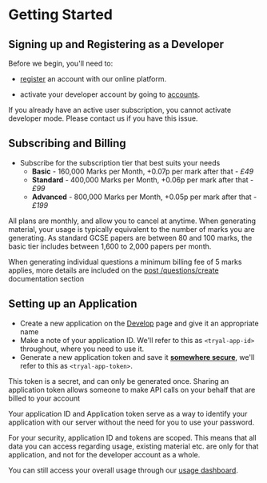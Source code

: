 # Getting Started

## Signing up and Registering as a Developer

Before we begin, you'll need to:

- [register](https://app.tryal.ai/signup) an account with our online platform.

- activate your developer account by going to [accounts](https://app.tryal.ai/account).

<aside class="notice">
  If you already have an active user subscription, you cannot activate developer mode. Please
  contact us if you have this issue.
</aside>

## Subscribing and Billing

- Subscribe for the subscription tier that best suits your needs
    - **Basic** - 160,000 Marks per Month, +0.07p per mark after that - *£49*
    - **Standard** - 400,000 Marks per Month, +0.06p per mark after that - *£99*
    - **Advanced** - 800,000 Marks per Month, +0.05p per mark after that - *£199*

All plans are monthly, and allow you to cancel at anytime. When generating material, your usage
is typically equivalent to the number of marks you are generating. As standard GCSE papers 
are between 80 and 100 marks, the basic tier includes between 1,600 to 2,000 papers per month.

<aside class="notice">
  When generating individual questions a minimum billing fee of 5 marks applies, more details
  are included on the <a href="#post-questions-create"><span class="post">post</span> /questions/create</a> documentation section
</aside>

## Setting up an Application

- Create a new application on the [Develop](https://app.tryal.ai/develop) page and give
  it an appropriate name
- Make a note of your application ID. We'll refer to this as `<tryal-app-id>` throughout, where
you need to use it.
- Generate a new application token and save it [**somewhere secure**](https://medium.com/chingu/an-introduction-to-environment-variables-and-how-to-use-them-f602f66d15fa), we'll refer to this
as `<tryal-app-token>`.

<aside class="warning">
  This token is a secret, and can only be generated once. Sharing an application token allows someone to make API calls on your behalf that are billed to your account
</aside>

Your application ID and Application token serve as a way to identify your application with our
server without the need for you to use your password. 

For your security, application ID and tokens are scoped. This means that all 
data you can access regarding usage, existing material etc. are only for that application, 
and not for the developer account as a whole. 

You can still access your overall usage through our [usage dashboard](https://app.tryal.ai/usage).

